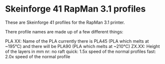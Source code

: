 <h1>Skeinforge 41 RapMan 3.1 profiles</h1>
<p>These are Skeinforge 41 profiles for the RapMan 3.1 printer.</p>
<p>There profile names are made up of a few different things:</p>
PLA XX: Name of the PLA currently there is PLA45 (PLA which melts at ~195°C) and there will be PLA90 (PLA which melts at ~210°C)
ZX.XX: Height of the layers in mm
nr: no raft
quick: 1.5x speed of the normal profiles
fast: 2.0x speed of the normal profile